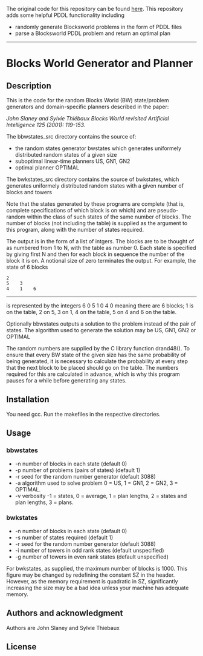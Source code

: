The original code for this repository can be found [here](https://gitlab.com/thiebaux/blocks-world-generator-and-planner). This repository adds some helpful PDDL functionality including
- randomly generate Blocksworld problems in the form of PDDL files
- parse a Blocksworld PDDL problem and return an optimal plan

---

# Blocks World Generator and Planner

## Description
This is the code for the random Blocks World (BW) state/problem generators and domain-specific planners described in the paper:

*John Slaney and Sylvie Thiébaux
Blocks World revisited
Artificial Intelligence 125 (2001): 119-153.*

The bbwstates_src directory contains the source of:
- the random states generator bwstates which generates uniformely distributed random states of a given size
- suboptimal linear-time planners US, GN1, GN2
- optimal planner OPTIMAL

The bwkstates_src directory contains the source of bwkstates, which generates uniformely distributed random states with a given number of blocks and towers

Note that the states generated by these programs are complete (that
is, complete specifications of which block is on which) and are
pseudo-random within the class of such states of the same number of
blocks. The number of blocks (not including the table) is supplied as
the argument to this program, along with the number of states
required.

The output is in the form of a list of intgers. The blocks are to be
thought of as numbered from 1 to N, with the table as number 0. Each
state is specified by giving first N and then for each block in sequence
the number of the block it is on. A notional size of zero terminates the
output. For example, the state of 6 blocks

    2
    5    3
    4    1    6
   -------------
   
is represented by the integers
   6
   0 5 1 0 4 0
meaning there are 6 blocks; 1 is on the table, 2 on 5, 3 on 1, 4 on the
table, 5 on 4 and 6 on the table.

Optionally bbwstates outputs a solution to the problem instead of the
pair of states. The algorithm used to generate the solution may be US,
GN1, GN2 or OPTIMAL 

The random numbers are supplied by the C library function drand48(). To
ensure that every BW state of the given size has the same probability of
being generated, it is necessary to calculate the probability at every
step that the next block to be placed should go on the table. The numbers
required for this are calculated in advance, which is why this program
pauses for a while before generating any states.

## Installation

You need gcc. Run the makefiles in the respective directories.

## Usage

### bbwstates
*    -n <integer>     number of blocks in each state (default 0)
*    -p <integer>     number of problems (pairs of states) (default 1)
*    -r <integer>     seed for the random number generator (default 3088)
*    -a <integer>     algorithm used to solve problem
                      0 = US, 1 = GN1, 2 = GN2, 3 = OPTIMAL.
*    -v <integer>     verbosity
                     -1 = states, 0 = average, 1 = plan lengths,
                      2 = states and plan lengths, 3 = plans.

### bwkstates
*    -n <integer>   number of blocks in each state (default 0)
*    -s <integer>   number of states required (default 1)
*    -r <integer>   seed for the random number generator (default 3088)
*    -i <integer>   number of towers in odd rank states (default unspecified)
*    -g <integer>   number of towers in even rank states (default unspecified)

For bwkstates, as supplied, the maximum number of blocks is 1000. This figure may be changed by redefining the constant SZ in the header. However, as the
memory requirement is quadratic in SZ, significantly increasing the size
may be a bad idea unless your machine has adequate memory.


## Authors and acknowledgment
Authors are John Slaney and Sylvie Thiebaux

## License



